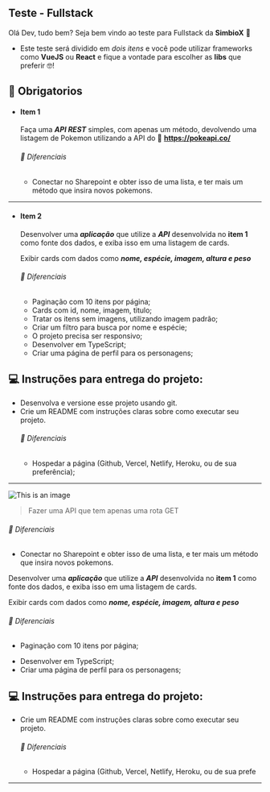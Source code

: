## Teste - Fullstack

Olá Dev, tudo bem?
Seja bem vindo ao teste para Fullstack da **SimbioX** 💙

- Este teste será dividido em _dois itens_ e você pode utilizar frameworks como **VueJS** ou **React** e fique a vontade para escolher as **libs** que preferir 🤓!

## 🎯 Obrigatorios

- #### **Item 1**

  Faça uma **_API REST_** simples, com apenas um método, devolvendo uma listagem de Pokemon utilizando a API do
  📝 **https://pokeapi.co/**

  ###### 🥰 Diferenciais

  - Conectar no Sharepoint e obter isso de uma lista, e ter mais um método que insira novos pokemons.

---

- #### **Item 2**

  Desenvolver uma **_aplicação_** que utilize a **_API_** desenvolvida no **item 1** como fonte dos dados, e exiba isso em uma listagem de cards.

  Exibir cards com dados como **_nome, espécie, imagem, altura e peso_**

  ###### 🥰 Diferenciais

  - Paginação com 10 itens por página;
  - Cards com id, nome, imagem, titulo;
  - Tratar os itens sem imagens, utilizando imagem padrão;
  - Criar um filtro para busca por nome e espécie;
  - O projeto precisa ser responsivo;
  - Desenvolver em TypeScript;
  - Criar uma página de perfil para os personagens;

## 💻 Instruções para entrega do projeto:

- Desenvolva e versione esse projeto usando git.
- Crie um README com instruções claras sobre como executar seu projeto.
  ###### 🥰 Diferenciais
  - Hospedar a página (Github, Vercel, Netlify, Heroku, ou de sua preferência);

---

![This is an image](https://media-exp1.licdn.com/dms/image/C4D0BAQEovOvpWJHBZA/company-logo_200_200/0/1609947840923?e=1665619200&v=beta&t=Aa9tmalDZeXeZZ5TNQEnFeqfLqajD0W_Sf8dM0TQIB4)


<!-- Back end -->
>Fazer uma API que tem apenas uma rota GET
 ###### 🥰 Diferenciais
 - Conectar no Sharepoint e obter isso de uma lista, e ter mais um método que insira novos pokemons.

<!-- Front end -->
 Desenvolver uma **_aplicação_** que utilize a **_API_** desenvolvida no **item 1** como fonte dos dados, e exiba isso em uma listagem de cards.

  Exibir cards com dados como **_nome, espécie, imagem, altura e peso_**

  ###### 🥰 Diferenciais

  - Paginação com 10 itens por página;
  <!-- - Cards com id, nome, imagem, titulo; -->
  <!-- - Tratar os itens sem imagens, utilizando imagem padrão; -->
  <!-- - Criar um filtro para busca por nome e espécie; -->
  <!-- - O projeto precisa ser responsivo; -->
  - Desenvolver em TypeScript;
  - Criar uma página de perfil para os personagens;

## 💻 Instruções para entrega do projeto:

<!-- - Desenvolva e versione esse projeto usando git. -->
- Crie um README com instruções claras sobre como executar seu projeto.
  ###### 🥰 Diferenciais
  - Hospedar a página (Github, Vercel, Netlify, Heroku, ou de sua prefe

---